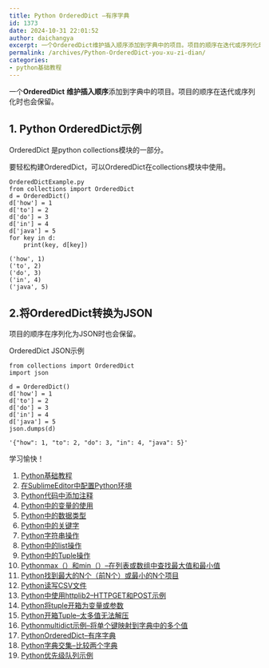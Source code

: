 ```yaml
---
title: Python OrderedDict –有序字典
id: 1373
date: 2024-10-31 22:01:52
author: daichangya
excerpt: 一个OrderedDict维护插入顺序添加到字典中的项目。项目的顺序在迭代或序列化时也会保留。1.PythonOrderedDict示例OrderedDict是pythoncollections模块的一部分。要轻松构建OrderedDict，可以OrderedDict在collections模块中使
permalink: /archives/Python-OrderedDict-you-xu-zi-dian/
categories:
- python基础教程
---
```


一个**OrderedDict** **维护插入顺序**添加到字典中的项目。项目的顺序在迭代或序列化时也会保留。

1\. Python OrderedDict示例
------------------------

OrderedDict 是python collections模块的一部分。

要轻松构建OrderedDict，可以OrderedDict在collections模块中使用。
```
OrderedDictExample.py
from collections import OrderedDict
d = OrderedDict()
d['how'] = 1
d['to'] = 2
d['do'] = 3
d['in'] = 4
d['java'] = 5
for key in d:
	print(key, d[key])

('how', 1)
('to', 2)
('do', 3)
('in', 4)
('java', 5)
```
2.将OrderedDict转换为JSON
---------------------

项目的顺序在序列化为JSON时也会保留。

OrderedDict JSON示例
```
from collections import OrderedDict
import json

d = OrderedDict()
d['how'] = 1
d['to'] = 2
d['do'] = 3
d['in'] = 4
d['java'] = 5
json.dumps(d)

'{"how": 1, "to": 2, "do": 3, "in": 4, "java": 5}'
```
学习愉快！

1. [Python基础教程](https://blog.jsdiff.com/archives/python基础教程)
2. [在SublimeEditor中配置Python环境](https://blog.jsdiff.com/archives/在sublimeeditor中配置python环境)
3. [Python代码中添加注释](https://blog.jsdiff.com/archives/python代码中添加注释)
4. [Python中的变量的使用](https://blog.jsdiff.com/archives/python中的变量的使用)
5. [Python中的数据类型](https://blog.jsdiff.com/archives/python中的数据类型)
6. [Python中的关键字](https://blog.jsdiff.com/archives/python中的关键字)
7. [Python字符串操作](https://blog.jsdiff.com/archives/python字符串操作)
8. [Python中的list操作](https://blog.jsdiff.com/archives/python中的list操作)
9. [Python中的Tuple操作](https://blog.jsdiff.com/archives/python中的tuple操作)
10. [Pythonmax（）和min（）–在列表或数组中查找最大值和最小值](https://blog.jsdiff.com/archives/pythonmax和min在列表或数组中查找最大值和最小值)
11. [Python找到最大的N个（前N个）或最小的N个项目](https://blog.jsdiff.com/archives/python找到最大的n个前n个或最小的n个项目)
12. [Python读写CSV文件](https://blog.jsdiff.com/archives/python读写csv文件)
13. [Python中使用httplib2–HTTPGET和POST示例](https://blog.jsdiff.com/archives/python中使用httplib2httpget和post示例)
14. [Python将tuple开箱为变量或参数](https://blog.jsdiff.com/archives/python将tuple开箱为变量或参数)
15. [Python开箱Tuple–太多值无法解压](https://blog.jsdiff.com/archives/python开箱tuple太多值无法解压)
16. [Pythonmultidict示例–将单个键映射到字典中的多个值](https://blog.jsdiff.com/archives/pythonmultidict示例将单个键映射到字典中的多个值)
17. [PythonOrderedDict–有序字典](https://blog.jsdiff.com/archives/pythonordereddict有序字典)
18. [Python字典交集–比较两个字典](https://blog.jsdiff.com/archives/python字典交集比较两个字典)
19. [Python优先级队列示例](https://blog.jsdiff.com/archives/python优先级队列示例)
